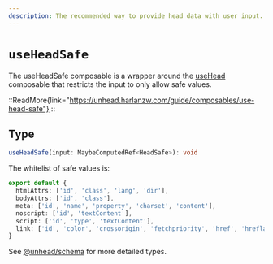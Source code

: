 ```yaml
---
description: The recommended way to provide head data with user input.
---
```


# `useHeadSafe`

The useHeadSafe composable is a wrapper around the [useHead](/docs/api/composables/use-head) composable that restricts the input to only allow safe values.

::ReadMore{link="https://unhead.harlanzw.com/guide/composables/use-head-safe"}
::

## Type

```ts
useHeadSafe(input: MaybeComputedRef<HeadSafe>): void
```

The whitelist of safe values is:

```ts
export default {
  htmlAttrs: ['id', 'class', 'lang', 'dir'],
  bodyAttrs: ['id', 'class'],
  meta: ['id', 'name', 'property', 'charset', 'content'],
  noscript: ['id', 'textContent'],
  script: ['id', 'type', 'textContent'],
  link: ['id', 'color', 'crossorigin', 'fetchpriority', 'href', 'hreflang', 'imagesrcset', 'imagesizes', 'integrity', 'media', 'referrerpolicy', 'rel', 'sizes', 'type'],
}
```

See [@unhead/schema](https://github.com/unjs/unhead/blob/main/packages/schema/src/safeSchema.ts) for more detailed types.

